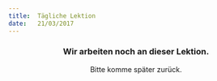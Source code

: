 ```yaml
---
title:  Tägliche Lektion
date:   21/03/2017
---
```


### <center>Wir arbeiten noch an dieser Lektion.</center>
<center>Bitte komme später zurück.</center>